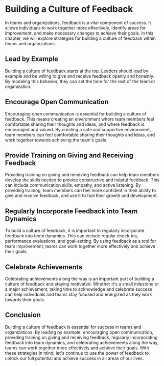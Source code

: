 Building a Culture of Feedback
==============================================================================

In teams and organizations, feedback is a vital component of success. It allows individuals to work together more effectively, identify areas for improvement, and make necessary changes to achieve their goals. In this chapter, we will explore strategies for building a culture of feedback within teams and organizations.

Lead by Example
---------------

Building a culture of feedback starts at the top. Leaders should lead by example and be willing to give and receive feedback openly and honestly. By modeling this behavior, they can set the tone for the rest of the team or organization.

Encourage Open Communication
----------------------------

Encouraging open communication is essential for building a culture of feedback. This means creating an environment where team members feel comfortable sharing their thoughts and ideas, and where feedback is encouraged and valued. By creating a safe and supportive environment, team members can feel comfortable sharing their thoughts and ideas, and work together towards achieving the team's goals.

Provide Training on Giving and Receiving Feedback
-------------------------------------------------

Providing training on giving and receiving feedback can help team members develop the skills needed to provide constructive and helpful feedback. This can include communication skills, empathy, and active listening. By providing training, team members can feel more confident in their ability to give and receive feedback, and use it to fuel their growth and development.

Regularly Incorporate Feedback into Team Dynamics
-------------------------------------------------

To build a culture of feedback, it is important to regularly incorporate feedback into team dynamics. This can include regular check-ins, performance evaluations, and goal-setting. By using feedback as a tool for team improvement, teams can work together more effectively and achieve their goals.

Celebrate Achievements
----------------------

Celebrating achievements along the way is an important part of building a culture of feedback and staying motivated. Whether it's a small milestone or a major achievement, taking time to acknowledge and celebrate success can help individuals and teams stay focused and energized as they work towards their goals.

Conclusion
----------

Building a culture of feedback is essential for success in teams and organizations. By leading by example, encouraging open communication, providing training on giving and receiving feedback, regularly incorporating feedback into team dynamics, and celebrating achievements along the way, teams can work together more effectively and achieve their goals. With these strategies in mind, let's continue to use the power of feedback to unlock our full potential and achieve success in all areas of our lives.

